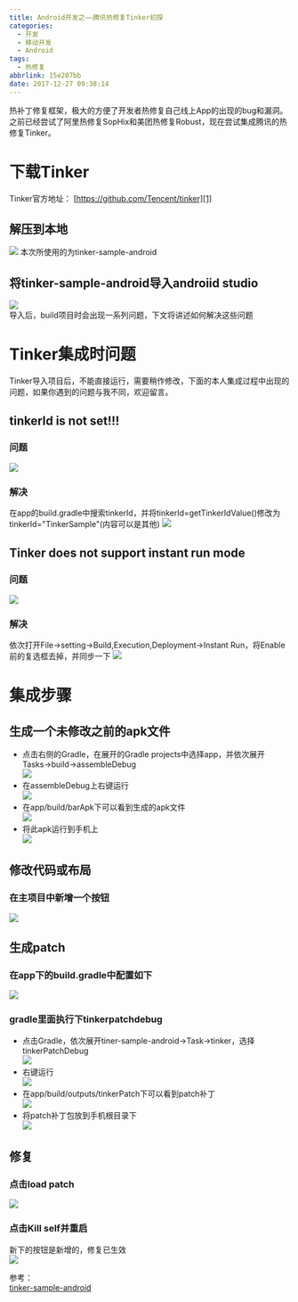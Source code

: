 ```yaml
---
title: Android开发之——腾讯热修复Tinker初探
categories:
  - 开发
  - 移动开发
  - Android
tags:
  - 热修复
abbrlink: 15e207bb
date: 2017-12-27 09:38:14
---
```

热补丁修复框架，极大的方便了开发者热修复自己线上App的出现的bug和漏洞。之前已经尝试了阿里热修复SopHix和美团热修复Robust，现在尝试集成腾讯的热修复Tinker。  
<!--more-->

# 下载Tinker
Tinker官方地址： [https://github.com/Tencent/tinker][1]
## 解压到本地
![][2]
本次所使用的为tinker-sample-android
## 将tinker-sample-android导入androiid studio
![][3]   
导入后，build项目时会出现一系列问题，下文将讲述如何解决这些问题
# Tinker集成时问题
Tinker导入项目后，不能直接运行，需要稍作修改，下面的本人集成过程中出现的问题，如果你遇到的问题与我不同，欢迎留言。
## tinkerId is not set!!!
### 问题
![][4]
### 解决
在app的build.gradle中搜索tinkerId，并将tinkerId=getTinkerIdValue()修改为tinkerId="TinkerSample"(内容可以是其他)
![][5]
## Tinker does not support instant run mode   
### 问题  
![][6]
### 解决
依次打开File->setting->Build,Execution,Deployment->Instant Run，将Enable前的复选框去掉，并同步一下
![][7]
# 集成步骤
## 生成一个未修改之前的apk文件
- 点击右侧的Gradle，在展开的Gradle projects中选择app，并依次展开Tasks->build->assembleDebug   
![][8]
- 在assembleDebug上右键运行    
![][9]
- 在app/build/barApk下可以看到生成的apk文件    
![][10]
- 将此apk运行到手机上   
![][11]
## 修改代码或布局  
### 在主项目中新增一个按钮
![][12]
## 生成patch
### 在app下的build.gradle中配置如下  
![][13]
### gradle里面执行下tinkerpatchdebug
- 点击Gradle，依次展开tiner-sample-android->Task->tinker，选择tinkerPatchDebug    
![][14]
- 右键运行    
![][15]
- 在app/build/outputs/tinkerPatch下可以看到patch补丁    
![][16]
- 将patch补丁包放到手机根目录下   
![][17]

## 修复
### 点击load patch
![][18]
### 点击Kill self并重启
新下的按钮是新增的，修复已生效     
![][19]

参考：  
[tinker-sample-android][20]


[1]: https://github.com/Tencent/tinker
[2]: https://cdn.jsdelivr.net/gh/PGzxc/CDN@master/blog-image/tinker-unzip.png
[3]: https://cdn.jsdelivr.net/gh/PGzxc/CDN@master/blog-image/tinker-sample.png
[4]: https://cdn.jsdelivr.net/gh/PGzxc/CDN@master/blog-image/tinker-not-set.png
[5]: https://cdn.jsdelivr.net/gh/PGzxc/CDN@master/blog-image/tinker-id.png
[6]: https://cdn.jsdelivr.net/gh/PGzxc/CDN@master/blog-image/tinker-instant.png
[7]: https://cdn.jsdelivr.net/gh/PGzxc/CDN@master/blog-image/tinker-instant-enable.png
[8]: https://cdn.jsdelivr.net/gh/PGzxc/CDN@master/blog-image/gradle-assem-debug.png
[9]: https://cdn.jsdelivr.net/gh/PGzxc/CDN@master/blog-image/gradle-assem-debug-run.png
[10]: https://cdn.jsdelivr.net/gh/PGzxc/CDN@master/blog-image/build-barapk-debug.png
[11]: https://cdn.jsdelivr.net/gh/PGzxc/CDN@master/blog-image/tinker-sample-run.png
[12]: https://cdn.jsdelivr.net/gh/PGzxc/CDN@master/blog-image/tinker-add-new.png
[13]: https://cdn.jsdelivr.net/gh/PGzxc/CDN@master/blog-image/tinker-debug-config.png
[14]: https://cdn.jsdelivr.net/gh/PGzxc/CDN@master/blog-image/tinker-tinker-patch.png
[15]: https://cdn.jsdelivr.net/gh/PGzxc/CDN@master/blog-image/tinker-tinker-patch-run.png
[16]: https://cdn.jsdelivr.net/gh/PGzxc/CDN@master/blog-image/patch-signed.png
[17]: https://cdn.jsdelivr.net/gh/PGzxc/CDN@master/blog-image/patch-signed-7zip.png
[18]: https://cdn.jsdelivr.net/gh/PGzxc/CDN@master/blog-image/patch-success.png
[19]: https://cdn.jsdelivr.net/gh/PGzxc/CDN@master/blog-image/patch-new.png
[20]: https://github.com/PGzxc/tinker-sample-android